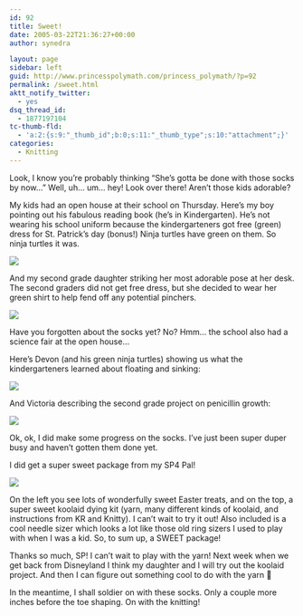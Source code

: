 ```yaml
---
id: 92
title: Sweet!
date: 2005-03-22T21:36:27+00:00
author: synedra

layout: page
sidebar: left
guid: http://www.princesspolymath.com/princess_polymath/?p=92
permalink: /sweet.html
aktt_notify_twitter:
  - yes
dsq_thread_id:
  - 1877197104
tc-thumb-fld:
  - 'a:2:{s:9:"_thumb_id";b:0;s:11:"_thumb_type";s:10:"attachment";}'
categories:
  - Knitting
---
```

Look, I know you&#8217;re probably thinking &#8220;She&#8217;s gotta be done with those socks by now&#8230;&#8221; Well, uh&#8230; um&#8230; hey! Look over there! Aren&#8217;t those kids adorable?
  
My kids had an open house at their school on Thursday. Here&#8217;s my boy pointing out his fabulous reading book (he&#8217;s in Kindergarten). He&#8217;s not wearing his school uniform because the kindergarteners got free (green) dress for St. Patrick&#8217;s day (bonus!) Ninja turtles have green on them. So ninja turtles it was.
  
![](http://www.perlgoddess.com/blog/images/devon_read.jpg)
  
And my second grade daughter striking her most adorable pose at her desk. The second graders did not get free dress, but she decided to wear her green shirt to help fend off any potential pinchers.
  
![](http://www.perlgoddess.com/blog/images/vic_cute.jpg)
  
Have you forgotten about the socks yet? No? Hmm&#8230; the school also had a science fair at the open house&#8230;
  
Here&#8217;s Devon (and his green ninja turtles) showing us what the kindergarteners learned about floating and sinking:
  
![](http://www.perlgoddess.com/blog/images/dev_science.jpg)
  
And Victoria describing the second grade project on penicillin growth:
  
![](http://www.perlgoddess.com/blog/images/vic_science.jpg)
  
Ok, ok, I did make some progress on the socks. I&#8217;ve just been super duper busy and haven&#8217;t gotten them done yet.
  
I did get a super sweet package from my SP4 Pal!
  
![](http://www.perlgoddess.com/blog/images/sweet_sp.jpg)
  
On the left you see lots of wonderfully sweet Easter treats, and on the top, a super sweet koolaid dying kit (yarn, many different kinds of koolaid, and instructions from KR and Knitty). I can&#8217;t wait to try it out! Also included is a cool needle sizer which looks a lot like those old ring sizers I used to play with when I was a kid. So, to sum up, a SWEET package!
  
Thanks so much, SP! I can&#8217;t wait to play with the yarn! Next week when we get back from Disneyland I think my daughter and I will try out the koolaid project. And then I can figure out something cool to do with the yarn 🙂
  
In the meantime, I shall soldier on with these socks. Only a couple more inches before the toe shaping. On with the knitting!